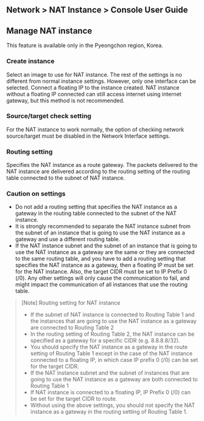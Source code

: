 ## Network > NAT Instance > Console User Guide

## Manage NAT instance
This feature is available only in the Pyeongchon region, Korea.

### Create instance
Select an image to use for NAT instance. The rest of the settings is no different from normal instance settings. However, only one interface can be selected. Connect a floating IP to the instance created. NAT instance without a floating IP connected can still access internet using internet gateway, but this method is not recommended.

### Source/target check setting
For the NAT instance to work normally, the option of checking network source/target must be disabled in the Network Interface settings.

### Routing setting
Specifies the NAT instance as a route gateway. The packets delivered to the NAT instance are delivered according to the routing setting of the routing table connected to the subnet of NAT instance.

### Caution on settings
* Do not add a routing setting that specifies the NAT instance as a gateway in the routing table connected to the subnet of the NAT instance. 
* It is strongly recommended to separate the NAT instance subnet from the subnet of an instance that is going to use the NAT instance as a gateway and use a different routing table.
* If the NAT instance subnet and the subnet of an instance that is going to use the NAT instance as a gateway are the same or they are connected to the same routing table, and you have to add a routing setting that specifies the NAT instance as a gateway, then a floating IP must be set for the NAT instance. Also, the target CIDR must be set to IP Prefix 0 (/0). Any other settings will only cause the communication to fail, and might impact the communication of all instances that use the routing table.
> [Note] Routing setting for NAT instance
> * If the subnet of NAT instance is connected to Routing Table 1 and the instances that are going to use the NAT instance as a gateway are connected to Routing Table 2
>  * In the routing setting of Routing Table 2, the NAT instance can be specified as a gateway for a specific CIDR (e.g. 8.8.8.8/32).
>  * You should specify the NAT instance as a gateway in the route setting of Routing Table 1 except in the case of the NAT instance connected to a floating IP, in which case IP prefix 0 (/0) can be set for the target CIDR.
> * If the NAT instance subnet and the subnet of instances that are going to use the NAT instance as a gateway are both connected to Routing Table 1
>  * If NAT instance is connected to a floating IP, IP Prefix 0 (/0) can be set for the target CIDR to route.
>  * Without using the above settings, you should not specify the NAT instance as a gateway in the routing setting of Routing Table 1.
